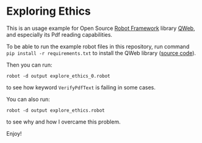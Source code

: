 # Exploring Ethics

This is an usage example for Open Source [Robot Framework](https://robotframework.org/) library [QWeb](https://qentinel.com/qweb-open-source-automation-library/), and especially its Pdf reading capabilities.

To be able to run the example robot files in this repository, run command `pip install -r requirements.txt` to install the QWeb library ([source code](https://github.com/qentinelqi/qweb/)).

Then you can run:
```
robot -d output explore_ethics_0.robot
```
to see how keyword `VerifyPdfText` is failing in some cases.

You can also run:
```
robot -d output explore_ethics.robot
```
to see why and how I overcame this problem.

Enjoy!
